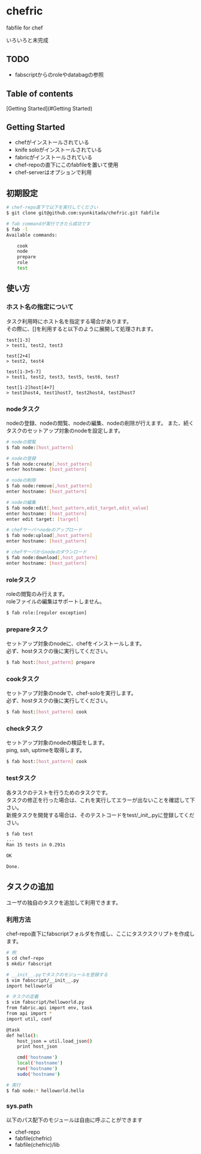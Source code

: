 # chefric

fabfile for chef

いろいろと未完成

## TODO
* fabscriptからのroleやdatabagの参照

## Table of contents
[Getting Started](#Getting Started)

## Getting Started
* chefがインストールされている
* knife soloがインストールされている
* fabricがインストールされている
* chef-repoの直下にこのfabfileを置いて使用
* chef-serverはオプションで利用



## 初期設定
``` bash
# chef-repo直下で以下を実行してください
$ git clone git@github.com:syunkitada/chefric.git fabfile

# fab commandが実行できたら成功です
$ fab -l
Available commands:

    cook
    node
    prepare
    role
    test
```

## 使い方
### ホスト名の指定について
タスク利用時にホスト名を指定する場合があります。  
その際に、[]を利用すると以下のように展開して処理されます。
```
test[1-3]
> test1, test2, test3

test[2+4]
> test2, test4

test[1-3+5-7]
> test1, test2, test3, test5, test6, test7

test[1-2]host[4+7]
> test1host4, test1host7, test2host4, test2host7
```


### nodeタスク
nodeの登録、nodeの閲覧、nodeの編集、nodeの削除が行えます。
また、続くタスクのセットアップ対象のnodeを設定します。
``` bash
# nodeの閲覧
$ fab node:[host_pattern]

# nodeの登録
$ fab node:create[,host_pattern]
enter hostname: [host_pattern]

# nodeの削除
$ fab node:remove[,host_pattern]
enter hostname: [host_pattern]

# nodeの編集
$ fab node:edit[,host_pattern,edit_target,edit_value]
enter hostname: [host_pattern]
enter edit target: [target]

# chefサーバへnodeのアップロード
$ fab node:upload[,host_pattern]
enter hostname: [host_pattern]

# chefサーバからnodeのダウンロード
$ fab node:download[,host_pattern]
enter hostname: [host_pattern]
```

### roleタスク
roleの閲覧のみ行えます。  
roleファイルの編集はサポートしません。
``` bash
$ fab role:[reguler exception]
```


### prepareタスク
セットアップ対象のnodeに、chefをインストールします。  
必ず、hostタスクの後に実行してください。
``` bash
$ fab host:[host_pattern] prepare
```


### cookタスク
セットアップ対象のnodeで、chef-soloを実行します。  
必ず、hostタスクの後に実行してください。
``` bash
$ fab host:[host_pattern] cook
```

### checkタスク
セットアップ対象のnodeの検証をします。  
ping, ssh, uptimeを取得します。
``` bash
$ fab host:[host_pattern] cook
```

### testタスク
各タスクのテストを行うためのタスクです。  
タスクの修正を行った場合は、これを実行してエラーが出ないことを確認して下さい。  
新規タスクを開発する場合は、そのテストコードをtest/\__init__.pyに登録してください。
``` bash
$ fab test
...
Ran 15 tests in 0.291s

OK

Done.
```

## タスクの追加
ユーザの独自のタスクを追加して利用できます。
### 利用方法
chef-repo直下にfabscriptフォルダを作成し、ここにタスクスクリプトを作成します。
``` bash
# 例
$ cd chef-repo
$ mkdir fabscript

# __init__.pyでタスクのモジュールを登録する
$ vim fabscript/__init__.py
import helloworld

# タスクの定義
$ vim fabscript/helloworld.py
from fabric.api import env, task
from api import *
import util, conf

@task
def hello():
    host_json = util.load_json()
    print host_json

    cmd('hostname')
    local('hostname')
    run('hostname')
    sudo('hostname')

# 実行
$ fab node:* helloworld.hello
```

### sys.path
以下のパス配下のモジュールは自由に呼ぶことができます
* chef-repo
* fabfile(chefric)
* fabfile(chefric)/lib

